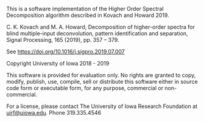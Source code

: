 
This is a software implementation of the Higher Order Spectral Decomposition algorithm described in Kovach and Howard 2019.

  C. K. Kovach and M. A. Howard, Decomposition of higher-order spectra for blind multiple-input deconvolution, pattern identification and separation, Signal Processing, 165 (2019), pp. 357 – 379.

See https://doi.org/10.1016/j.sigpro.2019.07.007

Copyright University of Iowa 2018 - 2019

This software is provided for evaluation only. No rights are granted to copy, modify, publish, use, compile, sell or distribute this software either in source code form or executable form, for any purpose, commercial or non-commercial. 

For a license, please contact The University of Iowa Research Foundation at uirf@uiowa.edu. Phone 319.335.4546



